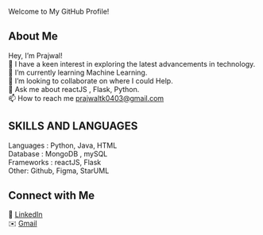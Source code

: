 Welcome to My GitHub Profile!<br>

## About Me

Hey, I’m Prajwal!<br>
🙋 I have a keen interest in exploring the latest advancements in technology.<br>
🌱 I’m currently learning Machine Learning.<br>
👯 I’m looking to collaborate on where I could Help.<br>
💬 Ask me about reactJS , Flask, Python.<br>
📫 How to reach me prajwaltk0403@gmail.com

## SKILLS AND LANGUAGES

Languages : Python, Java, HTML<br>
Database : MongoDB , mySQL<br>
Frameworks : reactJS, Flask<br>
Other: Github, Figma, StarUML


## Connect with Me

🔗 [LinkedIn](https://www.linkedin.com/in/prajwal-kachade/)<br>
✉️ [Gmail](prajwaltk0403@gmail.com)
